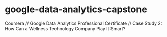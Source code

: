 # google-data-analytics-capstone
Coursera // Google Data Analytics Professional Certificate // Case Study 2: How Can a Wellness Technology Company Play It Smart?
